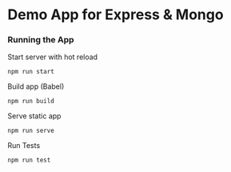 # Demo App for Express & Mongo

### Running the App

Start server with hot reload
```
npm run start
```

Build app (Babel)
```
npm run build
```

Serve static app
```
npm run serve
```

Run Tests
```
npm run test
```

